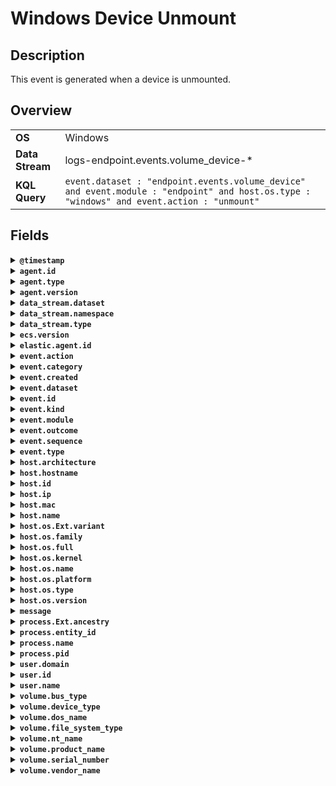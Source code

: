 # Windows Device Unmount

## Description

This event is generated when a device is unmounted.


## Overview

<table>
<tr>
<td><strong>OS</strong></td>
<td>Windows</td>
</tr>
<tr>
<td><strong>Data Stream</strong></td>
<td>logs-endpoint.events.volume_device-*</td>
</tr>
<tr>
<td><strong>KQL Query</strong></td>
<td><code>event.dataset : "endpoint.events.volume_device" and event.module : "endpoint" and host.os.type : "windows" and event.action : "unmount"</code></td>
</tr>
</table>

## Fields

<details>
<summary><strong><code>@timestamp</code></strong></summary>

<ul>

### ECS Description

Date/time when the event originated.  This is the date/time extracted from the event, typically representing when the event was generated by the source.  If the event source has no original timestamp, this value is typically populated by the first time the event was received by the pipeline.  Required field for all events.

### ECS Example

<code>2016-05-23T08:05:34.853Z</code>

</ul>
</details>

<details>
<summary><strong><code>agent.id</code></strong></summary>

<ul>

### ECS Description

Unique identifier of this agent (if one exists).  Example: For Beats this would be beat.id.

### ECS Example

<code>8a4f500d</code>

</ul>
</details>

<details>
<summary><strong><code>agent.type</code></strong></summary>

<ul>

### ECS Description

Type of the agent.  The agent type always stays the same and should be given by the agent used. In case of Filebeat the agent would always be Filebeat also if two Filebeat instances are run on the same machine.

### ECS Example

<code>filebeat</code>

### Endpoint Example

<code>endpoint</code>

</ul>
</details>

<details>
<summary><strong><code>agent.version</code></strong></summary>

<ul>

### ECS Description

Version of the agent.

### ECS Example

<code>6.0.0-rc2</code>

</ul>
</details>

<details>
<summary><strong><code>data_stream.dataset</code></strong></summary>

<ul>

### ECS Description

Data stream dataset name.

### ECS Example

<code>nginx.access</code>

</ul>
</details>

<details>
<summary><strong><code>data_stream.namespace</code></strong></summary>

<ul>

### ECS Description

Data stream namespace.

### ECS Example

<code>production</code>

</ul>
</details>

<details>
<summary><strong><code>data_stream.type</code></strong></summary>

<ul>

### ECS Description

Data stream type.

### ECS Example

<code>logs</code>

</ul>
</details>

<details>
<summary><strong><code>ecs.version</code></strong></summary>

<ul>

### ECS Description

ECS version this event conforms to. `ecs.version` is a required field and must exist in all events.  When querying across multiple indices -- which may conform to slightly different ECS versions -- this field lets integrations adjust to the schema version of the events.

### ECS Example

<code>1.0.0</code>

</ul>
</details>

<details>
<summary><strong><code>elastic.agent.id</code></strong></summary>

<ul>

### ECS Description

Unique identifier of this elastic agent (if one exists).

### ECS Example

<code>c2a9093e-e289-4c0a-aa44-8c32a414fa7a</code>

</ul>
</details>

<details>
<summary><strong><code>event.action</code></strong></summary>

<ul>

### ECS Description

The action captured by the event.  This describes the information in the event. It is more specific than `event.category`. Examples are `group-add`, `process-started`, `file-created`. The value is normally defined by the implementer.

### ECS Example

<code>user-password-change</code>

</ul>
</details>

<details>
<summary><strong><code>event.category</code></strong></summary>

<ul>

### ECS Description

This is one of four ECS Categorization Fields, and indicates the second level in the ECS category hierarchy.  `event.category` represents the "big buckets" of ECS categories. For example, filtering on `event.category:process` yields all events relating to process activity. This field is closely related to `event.type`, which is used as a subcategory.  This field is an array. This will allow proper categorization of some events that fall in multiple categories.

### ECS Example

<code>authentication</code>

</ul>
</details>

<details>
<summary><strong><code>event.created</code></strong></summary>

<ul>

### ECS Description

`event.created` contains the date/time when the event was first read by an agent, or by your pipeline.  This field is distinct from `@timestamp` in that `@timestamp` typically contain the time extracted from the original event.  In most situations, these two timestamps will be slightly different. The difference can be used to calculate the delay between your source generating an event, and the time when your agent first processed it. This can be used to monitor your agent's or pipeline's ability to keep up with your event source.  In case the two timestamps are identical, `@timestamp` should be used.

### ECS Example

<code>2016-05-23T08:05:34.857Z</code>

</ul>
</details>

<details>
<summary><strong><code>event.dataset</code></strong></summary>

<ul>

### ECS Description

Name of the dataset.  If an event source publishes more than one type of log or events (e.g. access log, error log), the dataset is used to specify which one the event comes from.  It's recommended but not required to start the dataset name with the module name, followed by a dot, then the dataset name.

### ECS Example

<code>apache.access</code>

</ul>
</details>

<details>
<summary><strong><code>event.id</code></strong></summary>

<ul>

### ECS Description

Unique ID to describe the event.

### ECS Example

<code>8a4f500d</code>

</ul>
</details>

<details>
<summary><strong><code>event.kind</code></strong></summary>

<ul>

### ECS Description

This is one of four ECS Categorization Fields, and indicates the highest level in the ECS category hierarchy.  `event.kind` gives high-level information about what type of information the event contains, without being specific to the contents of the event. For example, values of this field distinguish alert events from metric events.  The value of this field can be used to inform how these kinds of events should be handled. They may warrant different retention, different access control, it may also help understand whether the data is coming in at a regular interval or not.

### ECS Example

<code>alert</code>

</ul>
</details>

<details>
<summary><strong><code>event.module</code></strong></summary>

<ul>

### ECS Description

Name of the module this data is coming from.  If your monitoring agent supports the concept of modules or plugins to process events of a given source (e.g. Apache logs), `event.module` should contain the name of this module.

### ECS Example

<code>apache</code>

</ul>
</details>

<details>
<summary><strong><code>event.outcome</code></strong></summary>

<ul>

### ECS Description

This is one of four ECS Categorization Fields, and indicates the lowest level in the ECS category hierarchy.  `event.outcome` simply denotes whether the event represents a success or a failure from the perspective of the entity that produced the event.  Note that when a single transaction is described in multiple events, each event may populate different values of `event.outcome`, according to their perspective.  Also note that in the case of a compound event (a single event that contains multiple logical events), this field should be populated with the value that best captures the overall success or failure from the perspective of the event producer.  Further note that not all events will have an associated outcome. For example, this field is generally not populated for metric events, events with `event.type:info`, or any events for which an outcome does not make logical sense.

### ECS Example

<code>success</code>

</ul>
</details>

<details>
<summary><strong><code>event.sequence</code></strong></summary>

<ul>

### ECS Description

Sequence number of the event.  The sequence number is a value published by some event sources, to make the exact ordering of events unambiguous, regardless of the timestamp precision.

</ul>
</details>

<details>
<summary><strong><code>event.type</code></strong></summary>

<ul>

### ECS Description

This is one of four ECS Categorization Fields, and indicates the third level in the ECS category hierarchy.  `event.type` represents a categorization "sub-bucket" that, when used along with the `event.category` field values, enables filtering events down to a level appropriate for single visualization.  This field is an array. This will allow proper categorization of some events that fall in multiple event types.

</ul>
</details>

<details>
<summary><strong><code>host.architecture</code></strong></summary>

<ul>

### ECS Description

Operating system architecture.

### ECS Example

<code>x86_64</code>

</ul>
</details>

<details>
<summary><strong><code>host.hostname</code></strong></summary>

<ul>

### ECS Description

Hostname of the host.  It normally contains what the `hostname` command returns on the host machine.

</ul>
</details>

<details>
<summary><strong><code>host.id</code></strong></summary>

<ul>

### ECS Description

Unique host id.  As hostname is not always unique, use values that are meaningful in your environment.  Example: The current usage of `beat.name`.

</ul>
</details>

<details>
<summary><strong><code>host.ip</code></strong></summary>

<ul>

### ECS Description

Host ip addresses.

</ul>
</details>

<details>
<summary><strong><code>host.mac</code></strong></summary>

<ul>

### ECS Description

Host MAC addresses.  The notation format from RFC 7042 is suggested: Each octet (that is, 8-bit byte) is represented by two [uppercase] hexadecimal digits giving the value of the octet as an unsigned integer. Successive octets are separated by a hyphen.

### ECS Example

<code>["00-00-5E-00-53-23", "00-00-5E-00-53-24"]</code>

</ul>
</details>

<details>
<summary><strong><code>host.name</code></strong></summary>

<ul>

### ECS Description

Name of the host.  It can contain what hostname returns on Unix systems, the fully qualified domain name (FQDN), or a name specified by the user. The recommended value is the lowercase FQDN of the host.

</ul>
</details>

<details>
<summary><strong><code>host.os.Ext.variant</code></strong></summary>

<ul>

### ECS Description

A string value or phrase that further aid to classify or qualify the operating system (OS).  For example the distribution for a Linux OS will be entered in this field.

### ECS Example

<code>Ubuntu</code>

</ul>
</details>

<details>
<summary><strong><code>host.os.family</code></strong></summary>

<ul>

### ECS Description

OS family (such as redhat, debian, freebsd, windows).

### ECS Example

<code>debian</code>

</ul>
</details>

<details>
<summary><strong><code>host.os.full</code></strong></summary>

<ul>

### ECS Description

Operating system name, including the version or code name.

### ECS Example

<code>Mac OS Mojave</code>

</ul>
</details>

<details>
<summary><strong><code>host.os.kernel</code></strong></summary>

<ul>

### ECS Description

Operating system kernel version as a raw string.

### ECS Example

<code>4.4.0-112-generic</code>

</ul>
</details>

<details>
<summary><strong><code>host.os.name</code></strong></summary>

<ul>

### ECS Description

Operating system name, without the version.

### ECS Example

<code>Mac OS X</code>

</ul>
</details>

<details>
<summary><strong><code>host.os.platform</code></strong></summary>

<ul>

### ECS Description

Operating system platform (such centos, ubuntu, windows).

### ECS Example

<code>darwin</code>

</ul>
</details>

<details>
<summary><strong><code>host.os.type</code></strong></summary>

<ul>

### ECS Description

Use the `os.type` field to categorize the operating system into one of the broad commercial families.  If the OS you're dealing with is not listed as an expected value, the field should not be populated. Please let us know by opening an issue with ECS, to propose its addition.

### ECS Example

<code>macos</code>

</ul>
</details>

<details>
<summary><strong><code>host.os.version</code></strong></summary>

<ul>

### ECS Description

Operating system version as a raw string.

### ECS Example

<code>10.14.1</code>

</ul>
</details>

<details>
<summary><strong><code>message</code></strong></summary>

<ul>

### ECS Description

For log events the message field contains the log message, optimized for viewing in a log viewer.  For structured logs without an original message field, other fields can be concatenated to form a human-readable summary of the event.  If multiple messages exist, they can be combined into one message.

### ECS Example

<code>Hello World</code>

</ul>
</details>

<details>
<summary><strong><code>process.Ext.ancestry</code></strong></summary>

<ul>

### ECS Description

An array of entity_ids indicating the ancestors for this event

</ul>
</details>

<details>
<summary><strong><code>process.entity_id</code></strong></summary>

<ul>

### ECS Description

Unique identifier for the process.  The implementation of this is specified by the data source, but some examples of what could be used here are a process-generated UUID, Sysmon Process GUIDs, or a hash of some uniquely identifying components of a process.  Constructing a globally unique identifier is a common practice to mitigate PID reuse as well as to identify a specific process over time, across multiple monitored hosts.

### ECS Example

<code>c2c455d9f99375d</code>

</ul>
</details>

<details>
<summary><strong><code>process.name</code></strong></summary>

<ul>

### ECS Description

Process name.  Sometimes called program name or similar.

### ECS Example

<code>ssh</code>

</ul>
</details>

<details>
<summary><strong><code>process.pid</code></strong></summary>

<ul>

### ECS Description

Process id.

### ECS Example

<code>4242</code>

</ul>
</details>

<details>
<summary><strong><code>user.domain</code></strong></summary>

<ul>

### ECS Description

Name of the directory the user is a member of.  For example, an LDAP or Active Directory domain name.

</ul>
</details>

<details>
<summary><strong><code>user.id</code></strong></summary>

<ul>

### ECS Description

Unique identifier of the user.

### ECS Example

<code>S-1-5-21-202424912787-2692429404-2351956786-1000</code>

</ul>
</details>

<details>
<summary><strong><code>user.name</code></strong></summary>

<ul>

### ECS Description

Short name or login of the user.

### ECS Example

<code>a.einstein</code>

</ul>
</details>

<details>
<summary><strong><code>volume.bus_type</code></strong></summary>

<ul>

</ul>
</details>

<details>
<summary><strong><code>volume.device_type</code></strong></summary>

<ul>

</ul>
</details>

<details>
<summary><strong><code>volume.dos_name</code></strong></summary>

<ul>

</ul>
</details>

<details>
<summary><strong><code>volume.file_system_type</code></strong></summary>

<ul>

</ul>
</details>

<details>
<summary><strong><code>volume.nt_name</code></strong></summary>

<ul>

</ul>
</details>

<details>
<summary><strong><code>volume.product_name</code></strong></summary>

<ul>

</ul>
</details>

<details>
<summary><strong><code>volume.serial_number</code></strong></summary>

<ul>

</ul>
</details>

<details>
<summary><strong><code>volume.vendor_name</code></strong></summary>

<ul>

</ul>
</details>

